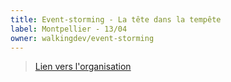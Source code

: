 ```yaml
---
title: Event-storming - La tête dans la tempête 
label: Montpellier - 13/04
owner: walkingdev/event-storming
---
```


> [Lien vers l'organisation](http://walkingdev.fr)
